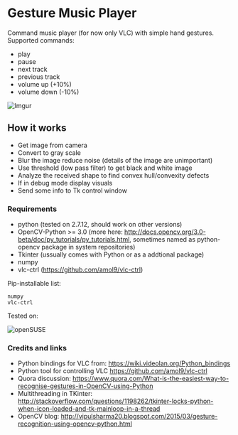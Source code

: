 # Gesture Music Player

Command music player (for now only VLC) with simple hand gestures. Supported commands:
- play
- pause
- next track
- previous track
- volume up (+10%)
- volume down (-10%)

![Imgur](http://i.imgur.com/pNa43PC.png)

## How it works

- Get image from camera
- Convert to gray scale
- Blur the image reduce noise (details of the image are unimportant)
- Use threshold (low pass filter) to get black and white image
- Analyze the received shape to find convex hull/convexity defects
- If in debug mode display visuals
- Send some info to Tk control window

### Requirements

- python (tested on 2.7.12, should work on other versions)
- OpenCV-Python >= 3.0 (more here: http://docs.opencv.org/3.0-beta/doc/py_tutorials/py_tutorials.html, sometimes named as python-opencv package in system repositories)
- Tkinter (ussually comes with Python or as a addtional package)
- numpy
- vlc-ctrl (https://github.com/amol9/vlc-ctrl)

Pip-installable list:
```
numpy
vlc-ctrl
```

Tested on:

![openSUSE](https://en.opensuse.org/images/9/93/Opensuse_1-2.png)

### Credits and links

- Python bindings for VLC from: https://wiki.videolan.org/Python_bindings
- Python tool for controlling VLC https://github.com/amol9/vlc-ctrl
- Quora discussion: https://www.quora.com/What-is-the-easiest-way-to-recognise-gestures-in-OpenCV-using-Python
- Multithreading in TKinter: http://stackoverflow.com/questions/1198262/tkinter-locks-python-when-icon-loaded-and-tk-mainloop-in-a-thread
- OpenCV blog: http://vipulsharma20.blogspot.com/2015/03/gesture-recognition-using-opencv-python.html
